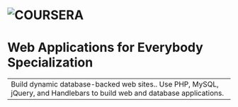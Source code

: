 

# ![COURSERA](https://github.com/FendriFiras/WebDevLearning/blob/master/Screenshot%202022-01-01%20212927.png)
# Web Applications for Everybody Specialization
<table>
<tr>
<td>
 Build dynamic database-backed web sites.. Use PHP, MySQL, jQuery, and Handlebars to build web and database applications.
</tr>
</table>

